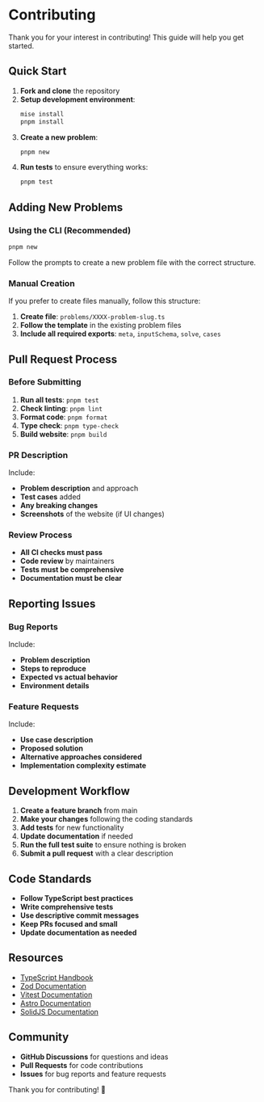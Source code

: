 # Contributing

Thank you for your interest in contributing! This guide will help you get started.

## Quick Start

1. **Fork and clone** the repository
2. **Setup development environment**:
   ```bash
   mise install
   pnpm install
   ```
3. **Create a new problem**:
   ```bash
   pnpm new
   ```
4. **Run tests** to ensure everything works:
   ```bash
   pnpm test
   ```

## Adding New Problems

### Using the CLI (Recommended)

```bash
pnpm new
```

Follow the prompts to create a new problem file with the correct structure.

### Manual Creation

If you prefer to create files manually, follow this structure:

1. **Create file**: `problems/XXXX-problem-slug.ts`
2. **Follow the template** in the existing problem files
3. **Include all required exports**: `meta`, `inputSchema`, `solve`, `cases`

## Pull Request Process

### Before Submitting

1. **Run all tests**: `pnpm test`
2. **Check linting**: `pnpm lint`
3. **Format code**: `pnpm format`
4. **Type check**: `pnpm type-check`
5. **Build website**: `pnpm build`

### PR Description

Include:
- **Problem description** and approach
- **Test cases** added
- **Any breaking changes**
- **Screenshots** of the website (if UI changes)

### Review Process

- **All CI checks must pass**
- **Code review** by maintainers
- **Tests must be comprehensive**
- **Documentation must be clear**

## Reporting Issues

### Bug Reports

Include:
- **Problem description**
- **Steps to reproduce**
- **Expected vs actual behavior**
- **Environment details**

### Feature Requests

Include:
- **Use case description**
- **Proposed solution**
- **Alternative approaches considered**
- **Implementation complexity estimate**

## Development Workflow

1. **Create a feature branch** from main
2. **Make your changes** following the coding standards
3. **Add tests** for new functionality
4. **Update documentation** if needed
5. **Run the full test suite** to ensure nothing is broken
6. **Submit a pull request** with a clear description

## Code Standards

- **Follow TypeScript best practices**
- **Write comprehensive tests**
- **Use descriptive commit messages**
- **Keep PRs focused and small**
- **Update documentation as needed**

## Resources

- [TypeScript Handbook](https://www.typescriptlang.org/docs/)
- [Zod Documentation](https://zod.dev/)
- [Vitest Documentation](https://vitest.dev/)
- [Astro Documentation](https://docs.astro.build/)
- [SolidJS Documentation](https://www.solidjs.com/docs)

## Community

- **GitHub Discussions** for questions and ideas
- **Pull Requests** for code contributions
- **Issues** for bug reports and feature requests

Thank you for contributing! 🎉

